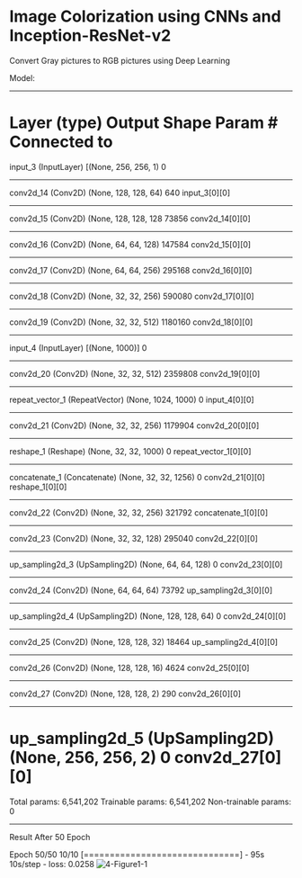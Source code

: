 # Image Colorization using CNNs and Inception-ResNet-v2
Convert Gray pictures to RGB pictures using Deep Learning

Model:
__________________________________________________________________________________________________
Layer (type)                    Output Shape         Param #     Connected to                     
==================================================================================================
input_3 (InputLayer)            [(None, 256, 256, 1) 0                                            
__________________________________________________________________________________________________
conv2d_14 (Conv2D)              (None, 128, 128, 64) 640         input_3[0][0]                    
__________________________________________________________________________________________________
conv2d_15 (Conv2D)              (None, 128, 128, 128 73856       conv2d_14[0][0]                  
__________________________________________________________________________________________________
conv2d_16 (Conv2D)              (None, 64, 64, 128)  147584      conv2d_15[0][0]                  
__________________________________________________________________________________________________
conv2d_17 (Conv2D)              (None, 64, 64, 256)  295168      conv2d_16[0][0]                  
__________________________________________________________________________________________________
conv2d_18 (Conv2D)              (None, 32, 32, 256)  590080      conv2d_17[0][0]                  
__________________________________________________________________________________________________
conv2d_19 (Conv2D)              (None, 32, 32, 512)  1180160     conv2d_18[0][0]                  
__________________________________________________________________________________________________
input_4 (InputLayer)            [(None, 1000)]       0                                            
__________________________________________________________________________________________________
conv2d_20 (Conv2D)              (None, 32, 32, 512)  2359808     conv2d_19[0][0]                  
__________________________________________________________________________________________________
repeat_vector_1 (RepeatVector)  (None, 1024, 1000)   0           input_4[0][0]                    
__________________________________________________________________________________________________
conv2d_21 (Conv2D)              (None, 32, 32, 256)  1179904     conv2d_20[0][0]                  
__________________________________________________________________________________________________
reshape_1 (Reshape)             (None, 32, 32, 1000) 0           repeat_vector_1[0][0]            
__________________________________________________________________________________________________
concatenate_1 (Concatenate)     (None, 32, 32, 1256) 0           conv2d_21[0][0]                  
                                                                 reshape_1[0][0]                  
__________________________________________________________________________________________________
conv2d_22 (Conv2D)              (None, 32, 32, 256)  321792      concatenate_1[0][0]              
__________________________________________________________________________________________________
conv2d_23 (Conv2D)              (None, 32, 32, 128)  295040      conv2d_22[0][0]                  
__________________________________________________________________________________________________
up_sampling2d_3 (UpSampling2D)  (None, 64, 64, 128)  0           conv2d_23[0][0]                  
__________________________________________________________________________________________________
conv2d_24 (Conv2D)              (None, 64, 64, 64)   73792       up_sampling2d_3[0][0]            
__________________________________________________________________________________________________
up_sampling2d_4 (UpSampling2D)  (None, 128, 128, 64) 0           conv2d_24[0][0]                  
__________________________________________________________________________________________________
conv2d_25 (Conv2D)              (None, 128, 128, 32) 18464       up_sampling2d_4[0][0]            
__________________________________________________________________________________________________
conv2d_26 (Conv2D)              (None, 128, 128, 16) 4624        conv2d_25[0][0]                  
__________________________________________________________________________________________________
conv2d_27 (Conv2D)              (None, 128, 128, 2)  290         conv2d_26[0][0]                  
__________________________________________________________________________________________________
up_sampling2d_5 (UpSampling2D)  (None, 256, 256, 2)  0           conv2d_27[0][0]                  
==================================================================================================
Total params: 6,541,202
Trainable params: 6,541,202
Non-trainable params: 0
_________________________
Result After 50 Epoch

Epoch 50/50
10/10 [==============================] - 95s 10s/step - loss: 0.0258
![4-Figure1-1](https://user-images.githubusercontent.com/45078408/155077940-e28e5c4b-c76d-4de9-bcc2-6087501416c7.png)
